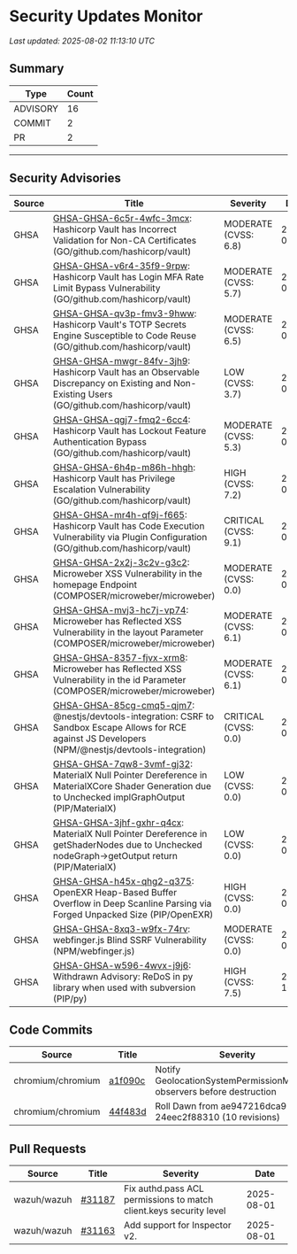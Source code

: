 # Security Updates Monitor

*Last updated: 2025-08-02 11:13:10 UTC*

## Summary
| Type | Count |
|------|-------|
| ADVISORY | 16 |
| COMMIT | 2 |
| PR | 2 |

---

## Security Advisories

| Source | Title | Severity | Date |
|--------|-------|----------|------|
| GHSA | [GHSA-GHSA-6c5r-4wfc-3mcx](https://github.com/advisories/GHSA-6c5r-4wfc-3mcx): Hashicorp Vault has Incorrect Validation for Non-CA Certificates (GO/github.com/hashicorp/vault) | MODERATE (CVSS: 6.8) | 2025-08-01 |
| GHSA | [GHSA-GHSA-v6r4-35f9-9rpw](https://github.com/advisories/GHSA-v6r4-35f9-9rpw): Hashicorp Vault has Login MFA Rate Limit Bypass Vulnerability (GO/github.com/hashicorp/vault) | MODERATE (CVSS: 5.7) | 2025-08-01 |
| GHSA | [GHSA-GHSA-qv3p-fmv3-9hww](https://github.com/advisories/GHSA-qv3p-fmv3-9hww): Hashicorp Vault's TOTP Secrets Engine Susceptible to Code Reuse  (GO/github.com/hashicorp/vault) | MODERATE (CVSS: 6.5) | 2025-08-01 |
| GHSA | [GHSA-GHSA-mwgr-84fv-3jh9](https://github.com/advisories/GHSA-mwgr-84fv-3jh9): Hashicorp Vault has an Observable Discrepancy on Existing and Non-Existing Users (GO/github.com/hashicorp/vault) | LOW (CVSS: 3.7) | 2025-08-01 |
| GHSA | [GHSA-GHSA-qgj7-fmq2-6cc4](https://github.com/advisories/GHSA-qgj7-fmq2-6cc4): Hashicorp Vault has Lockout Feature Authentication Bypass (GO/github.com/hashicorp/vault) | MODERATE (CVSS: 5.3) | 2025-08-01 |
| GHSA | [GHSA-GHSA-6h4p-m86h-hhgh](https://github.com/advisories/GHSA-6h4p-m86h-hhgh): Hashicorp Vault has Privilege Escalation Vulnerability (GO/github.com/hashicorp/vault) | HIGH (CVSS: 7.2) | 2025-08-01 |
| GHSA | [GHSA-GHSA-mr4h-qf9j-f665](https://github.com/advisories/GHSA-mr4h-qf9j-f665): Hashicorp Vault has Code Execution Vulnerability via Plugin Configuration (GO/github.com/hashicorp/vault) | CRITICAL (CVSS: 9.1) | 2025-08-01 |
| GHSA | [GHSA-GHSA-2x2j-3c2v-g3c2](https://github.com/advisories/GHSA-2x2j-3c2v-g3c2): Microweber XSS Vulnerability in the homepage Endpoint  (COMPOSER/microweber/microweber) | MODERATE (CVSS: 0.0) | 2025-08-01 |
| GHSA | [GHSA-GHSA-mvj3-hc7j-vp74](https://github.com/advisories/GHSA-mvj3-hc7j-vp74): Microweber has Reflected XSS Vulnerability in the layout Parameter (COMPOSER/microweber/microweber) | MODERATE (CVSS: 6.1) | 2025-08-01 |
| GHSA | [GHSA-GHSA-8357-fjvx-xrm8](https://github.com/advisories/GHSA-8357-fjvx-xrm8): Microweber has Reflected XSS Vulnerability in the id Parameter (COMPOSER/microweber/microweber) | MODERATE (CVSS: 6.1) | 2025-08-01 |
| GHSA | [GHSA-GHSA-85cg-cmq5-qjm7](https://github.com/advisories/GHSA-85cg-cmq5-qjm7): @nestjs/devtools-integration: CSRF to Sandbox Escape Allows for RCE against JS Developers (NPM/@nestjs/devtools-integration) | CRITICAL (CVSS: 0.0) | 2025-08-01 |
| GHSA | [GHSA-GHSA-7qw8-3vmf-gj32](https://github.com/advisories/GHSA-7qw8-3vmf-gj32): MaterialX Null Pointer Dereference in MaterialXCore Shader Generation due to Unchecked implGraphOutput (PIP/MaterialX) | LOW (CVSS: 0.0) | 2025-07-31 |
| GHSA | [GHSA-GHSA-3jhf-gxhr-q4cx](https://github.com/advisories/GHSA-3jhf-gxhr-q4cx): MaterialX Null Pointer Dereference in getShaderNodes due to Unchecked nodeGraph->getOutput return (PIP/MaterialX) | LOW (CVSS: 0.0) | 2025-07-31 |
| GHSA | [GHSA-GHSA-h45x-qhg2-q375](https://github.com/advisories/GHSA-h45x-qhg2-q375): OpenEXR Heap-Based Buffer Overflow in Deep Scanline Parsing via Forged Unpacked Size (PIP/OpenEXR) | HIGH (CVSS: 0.0) | 2025-07-31 |
| GHSA | [GHSA-GHSA-8xq3-w9fx-74rv](https://github.com/advisories/GHSA-8xq3-w9fx-74rv): webfinger.js Blind SSRF Vulnerability (NPM/webfinger.js) | MODERATE (CVSS: 0.0) | 2025-07-28 |
| GHSA | [GHSA-GHSA-w596-4wvx-j9j6](https://github.com/advisories/GHSA-w596-4wvx-j9j6): Withdrawn Advisory: ReDoS in py library when used with subversion  (PIP/py) | HIGH (CVSS: 7.5) | 2022-10-16 |

## Code Commits

| Source | Title | Severity | Date |
|--------|-------|----------|------|
| chromium/chromium | [a1f090c](https://github.com/chromium/chromium/commit/a1f090cfa63df356946367734ffed310be11bf98) | Notify GeolocationSystemPermissionManager observers before destruction | 2025-08-01 |
| chromium/chromium | [44f483d](https://github.com/chromium/chromium/commit/44f483d46d950995bf76f4fa1a7ced6f013136ef) | Roll Dawn from ae947216dca9 to 24eec2f88310 (10 revisions) | 2025-08-01 |

## Pull Requests

| Source | Title | Severity | Date |
|--------|-------|----------|------|
| wazuh/wazuh | [#31187](https://github.com/wazuh/wazuh/pull/31187) | Fix authd.pass ACL permissions to match client.keys security level | 2025-08-01 |
| wazuh/wazuh | [#31163](https://github.com/wazuh/wazuh/pull/31163) | Add support for Inspector v2. | 2025-08-01 |

